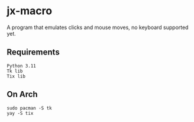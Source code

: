 # jx-macro

A program that emulates clicks and mouse moves, no keyboard supported yet.


## Requirements

    Python 3.11
    Tk lib
    Tix lib
    
## On Arch
    sudo pacman -S tk
    yay -S tix



